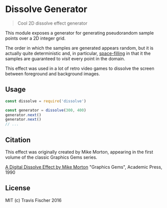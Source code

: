 # Dissolve Generator

> Cool 2D dissolve effect generator

This module exposes a generator for generating pseudorandom sample points over a 2D integer grid.

The order in which the samples are generated appears random, but it is actually quite deterministic and, in particular, [space-filling](https://www.wikiwand.com/en/Space-filling_curve) in that it the samples are guaranteed to *visit* every point in the domain.

This effect was used in a lot of retro video games to dissolve the screen between foreground and background images.

## Usage

```javascript
const dissolve = require('dissolve')

const generator = dissolve(300, 400)
generator.next()
generator.next()
// ...
```

## Citation

This effect was originally created by Mike Morton, appearing in the first volume of the classic Graphics Gems series.

[A Digital Dissolve Effect by Mike Morton](http://dl.acm.org/citation.cfm?id=90821)
"Graphics Gems", Academic Press, 1990

## License

MIT (c) Travis Fischer 2016
